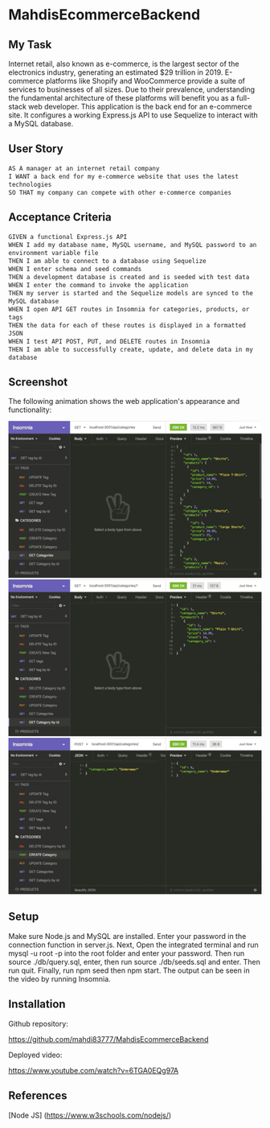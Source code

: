 # MahdisEcommerceBackend

## My Task

Internet retail, also known as e-commerce, is the largest sector of the electronics industry, generating an estimated $29 trillion in 2019. E-commerce platforms like Shopify and WooCommerce provide a suite of services to businesses of all sizes. Due to their prevalence, understanding the fundamental architecture of these platforms will benefit you as a full-stack web developer.
This application is the back end for an e-commerce site. It configures a working Express.js API to use Sequelize to interact with a MySQL database.

## User Story

```
AS A manager at an internet retail company
I WANT a back end for my e-commerce website that uses the latest technologies
SO THAT my company can compete with other e-commerce companies
```

## Acceptance Criteria

```
GIVEN a functional Express.js API
WHEN I add my database name, MySQL username, and MySQL password to an environment variable file
THEN I am able to connect to a database using Sequelize
WHEN I enter schema and seed commands
THEN a development database is created and is seeded with test data
WHEN I enter the command to invoke the application
THEN my server is started and the Sequelize models are synced to the MySQL database
WHEN I open API GET routes in Insomnia for categories, products, or tags
THEN the data for each of these routes is displayed in a formatted JSON
WHEN I test API POST, PUT, and DELETE routes in Insomnia
THEN I am able to successfully create, update, and delete data in my database
```

## Screenshot

The following animation shows the web application's appearance and functionality:

!["Demo".](./Assets/13-orm-homework-demo-01.gif)
!["Demo".](./Assets/13-orm-homework-demo-02.gif)
!["Demo".](./Assets/13-orm-homework-demo-03.gif)

## Setup

Make sure Node.js and MySQL are installed. Enter your password in the connection function in server.js. Next, Open the integrated terminal and run mysql -u root -p into the root folder and enter your password. Then run source ./db/query.sql, enter, then run source ./db/seeds.sql and enter. Then run quit. Finally, run npm seed then npm start. The output can be seen in the video by running Insomnia.

## Installation

Github repository:

https://github.com/mahdi83777/MahdisEcommerceBackend

Deployed video:

https://www.youtube.com/watch?v=6TGA0EQg97A

## References

[Node JS] (https://www.w3schools.com/nodejs/)
